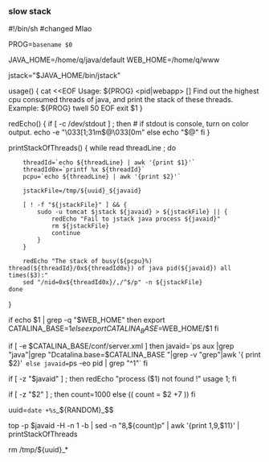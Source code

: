 ###  slow  stack


#!/bin/sh
#changed MIao

PROG=`basename $0`

JAVA_HOME=/home/q/java/default
WEB_HOME=/home/q/www


jstack="$JAVA_HOME/bin/jstack"

usage() {
        cat <<EOF
Usage:
        ${PROG} <pid|webapp> [<count>]
        Find out the highest cpu consumed threads of java, and print the stack of these threads.
Example:
        ${PROG} twell 50
EOF
    exit $1
}

redEcho() {
    if [ -c /dev/stdout ] ; then
        # if stdout is console, turn on color output.
        echo -e "\033[1;31m$@\033[0m"
    else
        echo "$@"
    fi
}


printStackOfThreads() {
    while read threadLine ; do

        threadId=`echo ${threadLine} | awk '{print $1}'`
        threadId0x=`printf %x ${threadId}`
        pcpu=`echo ${threadLine} | awk '{print $2}'`

        jstackFile=/tmp/${uuid}_${javaid}

        [ ! -f "${jstackFile}" ] && {
            sudo -u tomcat $jstack ${javaid} > ${jstackFile} || {
                redEcho "Fail to jstack java process ${javaid}"
                rm ${jstackFile}
                continue
            }
        }

        redEcho "The stack of busy(${pcpu}%) thread(${threadId}/0x${threadId0x}) of java pid(${javaid}) all times($3):"
        sed "/nid=0x${threadId0x}/,/^$/p" -n ${jstackFile}
    done

}

if echo $1 | grep -q "$WEB_HOME"
then
                export CATALINA_BASE=$1
else
                export CATALINA_BASE=$WEB_HOME/$1
fi

if [ -e $CATALINA_BASE/conf/server.xml ]
then
                javaid=`ps aux |grep "java"|grep "Dcatalina.base=$CATALINA_BASE "|grep -v "grep"|awk '{ print $2}'`
else
                javaid=`ps -eo pid | grep "^$1$"`
fi

if [ -z "$javaid" ] ; then
        redEcho "process ($1) not found !"
        usage 1;
fi

if [ -z "$2" ] ; then
        count=1000
else
        (( count = $2 +7 ))
fi

uuid=`date +%s`_${RANDOM}_$$

top -p $javaid -H -n 1 -b | sed -n "8,${count}p" | awk '{print $1,$9,$11}' | printStackOfThreads

rm /tmp/${uuid}_*

